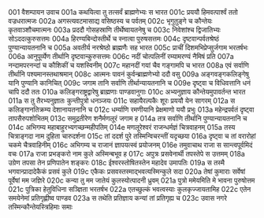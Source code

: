 001	वैशम्पायन उवाच
001a	कथयित्वा तु तत्सर्वं ब्राह्मणेभ्यः स भारत
001c	प्रययौ हिमवत्पार्श्वं ततो वज्रधरात्मजः
002a	अगस्त्यवटमासाद्य वसिष्ठस्य च पर्वतम्
002c	भृगुतुङ्गे च कौन्तेयः कृतवाञ्शौचमात्मनः
003a	प्रददौ गोसहस्राणि तीर्थेष्वायतनेषु च
003c	निवेशांश्च द्विजातिभ्यः सोऽददत्कुरुसत्तमः
004a	हिरण्यबिन्दोस्तीर्थे च स्नात्वा पुरुषसत्तमः
004c	दृष्टवान्पर्वतश्रेष्ठं पुण्यान्यायतनानि च
005a	अवतीर्य नरश्रेष्ठो ब्राह्मणैः सह भारत
005c	प्राचीं दिशमभिप्रेप्सुर्जगाम भरतर्षभः
006a	आनुपूर्व्येण तीर्थानि दृष्टवान्कुरुसत्तमः
006c	नदीं चोत्पलिनीं रम्यामरण्यं नैमिषं प्रति
007a	नन्दामपरनन्दां च कौशिकीं च यशस्विनीम्
007c	महानदीं गयां चैव गङ्गामपि च भारत
008a	एवं सर्वाणि तीर्थानि पश्यमानस्तथाश्रमान्
008c	आत्मनः पावनं कुर्वन्ब्राह्मणेभ्यो ददौ वसु
009a	अङ्गवङ्गकलिङ्गेषु यानि पुण्यानि कानिचित्
009c	जगाम तानि सर्वाणि तीर्थान्यायतनानि च
009e	दृष्ट्वा च विधिवत्तानि धनं चापि ददौ ततः
010a	कलिङ्गराष्ट्रद्वारेषु ब्राह्मणाः पाण्डवानुगाः
010c	अभ्यनुज्ञाय कौन्तेयमुपावर्तन्त भारत
011a	स तु तैरभ्यनुज्ञातः कुन्तीपुत्रो धनञ्जयः
011c	सहायैरल्पकैः शूरः प्रययौ येन सागरम्
012a	स कलिङ्गानतिक्रम्य देशानायतनानि च
012c	धर्म्याणि रमणीयानि प्रेक्षमाणो ययौ प्रभुः
013a	महेन्द्रपर्वतं दृष्ट्वा तापसैरुपशोभितम्
013c	समुद्रतीरेण शनैर्मणलूरं जगाम ह
014a	तत्र सर्वाणि तीर्थानि पुण्यान्यायतनानि च
014c	अभिगम्य महाबाहुरभ्यगच्छन्महीपतिम्
014e	मणलूरेश्वरं राजन्धर्मज्ञं चित्रवाहनम्
015a	तस्य चित्राङ्गदा नाम दुहिता चारुदर्शना
015c	तां ददर्श पुरे तस्मिन्विचरन्तीं यदृच्छया
016a	दृष्ट्वा च तां वरारोहां चकमे चैत्रवाहिनीम्
016c	अभिगम्य च राजानं ज्ञापयत्स्वं प्रयोजनम्
016e	तमुवाचाथ राजा स सान्त्वपूर्वमिदं वचः
017a	राजा प्रभङ्करो नाम कुले अस्मिन्बभूव ह
017c	अपुत्रः प्रसवेनार्थी तपस्तेपे स उत्तमम्
018a	उग्रेण तपसा तेन प्रणिपातेन शङ्करः
018c	ईश्वरस्तोषितस्तेन महादेव उमापतिः
019a	स तस्मै भगवान्प्रादादेकैकं प्रसवं कुले
019c	एकैकः प्रसवस्तस्माद्भवत्यस्मिन्कुले सदा
020a	तेषां कुमाराः सर्वेषां पूर्वेषां मम जज्ञिरे
020c	कन्या तु मम जातेयं कुलस्योत्पादनी ध्रुवम्
021a	पुत्रो ममेयमिति मे भावना पुरुषोत्तम
021c	पुत्रिका हेतुविधिना सञ्ज्ञिता भरतर्षभ
022a	एतच्छुल्कं भवत्वस्याः कुलकृज्जायतामिह
022c	एतेन समयेनेमां प्रतिगृह्णीष्व पाण्डव
023a	स तथेति प्रतिज्ञाय कन्यां तां प्रतिगृह्य च
023c	उवास नगरे तस्मिन्कौन्तेयस्त्रिहिमाः समाः
